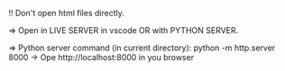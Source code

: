 !! Don't open html files directly.


=> Open in LIVE SERVER in vscode OR with PYTHON SERVER.

=> Python server command (in current directory):
python -m http.server 8000
-> Ope http://localhost:8000 in you browser